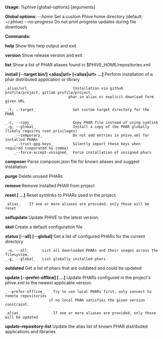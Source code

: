 
**Usage**: %phive [global-options] <command> [arguments]

**Global options:**
    _--home_         Set a custom Phive home directory (default: ~/.phive)
    _--no-progress_  Do not print progress updates during file downloads

**Commands:**

**help**
    Show this help output and exit

**version**
    Show release version and exit

**list**
    Show a list of PHAR aliases found in $PHIVE_HOME/repositories.xml

**install [--target bin/] <alias|url> [<alias|url> ...]**
    Perform installation of a phar distributed application or library

    _alias/url_                    Installation via github profile/project, gitlab profile/project,
                                 phar.io alias or explicit download form given URL

    _-t, --target_                 Set custom target directory for the PHAR

    _-c, --copy_                   Copy PHAR file instead of using symlink
    _-g, --global_                 Install a copy of the PHAR globally (likely requires root privileges)
        _--temporary_              Do not add entries in phive.xml for installed PHARs
        _--trust-gpg-keys_         Silently import these keys when required (separated by comma)
        _--force-accept-unsigned_  Force installation of unsigned phars

**composer**
    Parse composer.json file for known aliases and suggest installation

**purge**
    Delete unused PHARs

**remove <alias>**
    Remove installed PHAR from project

**reset [<alias1> <alias2> ...]**
    Reset symlinks to PHARs used in the project.

    _alias_    If one or more aliases are provided, only those will be reset

**selfupdate**
    Update PHIVE to the latest version.

**skel**
    Create a default configuration file

**status [--all] [--global]**
    Get a list of configured PHARs for the current directory
    
    _-a, --all_      List all downloaded PHARs and their usages across the filesystem.
    _-g, --global_   List globally installed phars

**outdated**
    Get a list of phars that are outdated and could be updated

**update [--prefer-offline] [<alias1> <alias2> ...]**
    Update PHARs configured in the project's phive.xml to the newest applicable version.

    _--prefer-offline_    Try to use local PHARs first, only connect to remote repositories
                        if no local PHAR satisfies the given version constraint.

    _alias_               If one or more aliases are provided, only those will be updated

**update-repository-list**
    Update the alias list of known PHAR distributed applications and libraries

